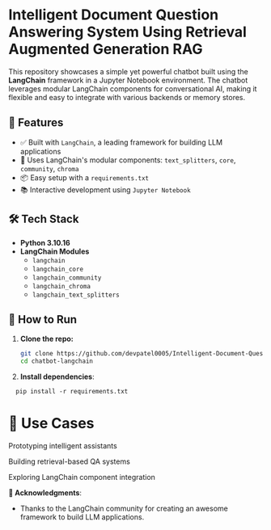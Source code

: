 # Intelligent Document Question Answering System Using Retrieval Augmented Generation RAG


This repository showcases a simple yet powerful chatbot built using the **LangChain** framework in a Jupyter Notebook environment. The chatbot leverages modular LangChain components for conversational AI, making it flexible and easy to integrate with various backends or memory stores.

## 🚀 Features

- ✅ Built with `LangChain`, a leading framework for building LLM applications
- 🧱 Uses LangChain's modular components: `text_splitters`, `core`, `community`, `chroma`
- 📦 Easy setup with a `requirements.txt`
- 📚 Interactive development using `Jupyter Notebook`

## 🛠️ Tech Stack

- **Python 3.10.16**
- **LangChain Modules**
  - `langchain`
  - `langchain_core`
  - `langchain_community`
  - `langchain_chroma`
  - `langchain_text_splitters`



## 🧪 How to Run

1. **Clone the repo:**
   ```bash
   git clone https://github.com/devpatel0005/Intelligent-Document-Question-Answering-System-Using-Retrieval-Augmented-Generation-RAG-.git
   cd chatbot-langchain
    ```
2. **Install dependencies**:
  ```
    pip install -r requirements.txt
  ```

# 📌 Use Cases
Prototyping intelligent assistants

Building retrieval-based QA systems

Exploring LangChain component integration


**🙌 Acknowledgments**:
 - Thanks to the LangChain community for creating an awesome framework to build LLM applications.
   


